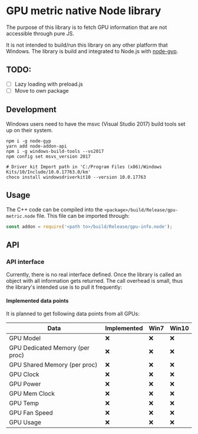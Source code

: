 # GPU metric native Node library

The purpose of this library is to fetch GPU information that are not accessible through pure JS.

It is not intended to build/run this library on any other platform that Windows. 
The library is build and integrated to Node.js with [node-gyp](https://github.com/nodejs/node-gyp).

## TODO:
* [ ] Lazy loading with preload.js
* [ ] Move to own package

## Development
Windows users need to have the msvc (Visual Studio 2017) build tools set up on their system.

```shell
npm i -g node-gyp
yarn add node-addon-api
npm i -g windows-build-tools --vs2017
npm config set msvs_version 2017

# Driver kit Import path in 'C:/Program Files (x86)/Windows Kits/10/Include/10.0.17763.0/km'
choco install windowsdriverkit10 --version 10.0.17763
```

## Usage
The C++ code can be compiled into the `<package>/build/Release/gpu-metric.node` file.
This file can be imported through:

```js
const addon = require('<path to>/build/Release/gpu-info.node');
```

## API

### API interface
Currently, there is no real interface defined. Once the library is called an
object with all information gets returned. The call overhead is small, thus the
library's intended use is to pull it frequently:
    
#### Implemented data points

It is planned to get following data points from all GPUs:

Data                            | Implemented | Win7 | Win10
---                             | ---         | ---  | ---
GPU Model                       |❌            |❌    |❌
GPU Dedicated Memory (per proc) |❌            |❌    |❌
GPU Shared Memory (per proc)    |❌            |❌    |❌
GPU Clock                       |❌            |❌    |❌
GPU Power                       |❌            |❌    |❌
GPU Mem Clock                   |❌            |❌    |❌
GPU Temp                        |❌            |❌    |❌
GPU Fan Speed                   |❌            |❌    |❌
GPU Usage                       |❌            |❌    |❌

